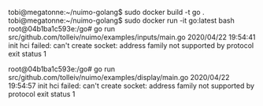 tobi@megatonne:~/nuimo-golang$ sudo docker build -t go .
   tobi@megatonne:~/nuimo-golang$ sudo docker run -it go:latest bash
   root@04b1ba1c593e:/go# go run src/github.com/tolleiv/nuimo/examples/inputs/main.go
   2020/04/22 19:54:41 init hci failed: can't create socket: address family not supported by protocol
   exit status 1
   
   root@04b1ba1c593e:/go# go run src/github.com/tolleiv/nuimo/examples/display/main.go
   2020/04/22 19:54:57 init hci failed: can't create socket: address family not supported by protocol
   exit status 1
